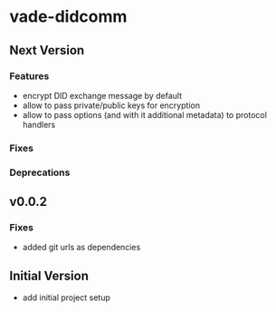 # vade-didcomm

## Next Version

### Features

- encrypt DID exchange message by default
- allow to pass private/public keys for encryption
- allow to pass options (and with it additional metadata) to protocol handlers

### Fixes

### Deprecations

## v0.0.2
### Fixes
- added git urls as dependencies

## Initial Version

- add initial project setup
